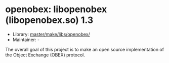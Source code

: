 # openobex: libopenobex (libopenobex.so) 1.3
  - Library: [master/make/libs/openobex/](https://github.com/Freetz-NG/freetz-ng/tree/master/make/libs/openobex/)
  - Maintainer: -

The overall goal of this project is to make an open source implementation of the Object Exchange (OBEX) protocol.
